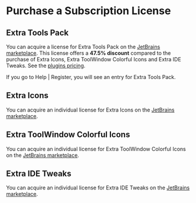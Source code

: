 <show-structure for="chapter,procedure,tab,def"/>

# Purchase a Subscription License

## Extra Tools Pack

You can acquire a license for Extra Tools Pack on the [JetBrains marketplace](https://plugins.jetbrains.com/plugin/24559-extra-tools-pack/pricing#personal). This license offers a **47.5% discount** compared to the purchase of Extra Icons, Extra ToolWindow Colorful Icons and Extra IDE Tweaks. See the [plugins pricing](https://www.extratoolspack.com/pricing.html).

If you go to <ui-path>Help | Register</ui-path>, you will see an entry for Extra Tools Pack.

## Extra Icons

You can acquire an individual license for Extra Icons on the [JetBrains marketplace](https://plugins.jetbrains.com/plugin/11058-extra-icons/pricing#personal).

## Extra ToolWindow Colorful Icons

You can acquire an individual license for Extra ToolWindow Colorful Icons on the [JetBrains marketplace](https://plugins.jetbrains.com/plugin/16604-extra-toolwindow-colorful-icons/pricing#personal).

## Extra IDE Tweaks

You can acquire an individual license for Extra IDE Tweaks on the [JetBrains marketplace](https://plugins.jetbrains.com/plugin/23927-extra-ide-tweaks/pricing#personal).
